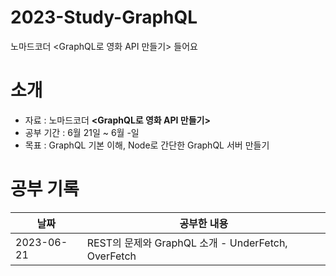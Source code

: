 # 2023-Study-GraphQL
노마드코더 <GraphQL로 영화 API 만들기> 들어요

# 소개
- 자료 : 노마드코더 **<GraphQL로 영화 API 만들기>**
- 공부 기간 : 6월 21일 ~ 6월 -일
- 목표 : GraphQL 기본 이해, Node로 간단한 GraphQL 서버 만들기

# 공부 기록

| 날짜         | 공부한 내용                                                        |
|------------|---------------------------------------------------------------|
| 2023-06-21 | REST의 문제와 GraphQL 소개 - UnderFetch, OverFetch                      |

